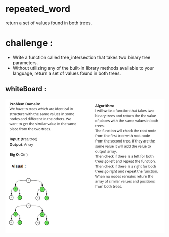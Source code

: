 # repeated_word

return a set of values found in both trees.

# challenge :
* Write a function called tree_intersection that takes two binary tree parameters.
* Without utilizing any of the built-in library methods available to your language, return a set of values found in both trees.
## whiteBoard :

![](../../assets/treeInsertation.png)